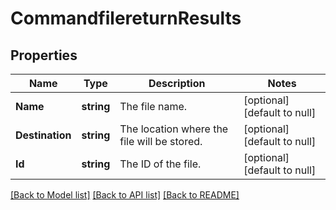 # CommandfilereturnResults

## Properties
Name | Type | Description | Notes
------------ | ------------- | ------------- | -------------
**Name** | **string** | The file name. | [optional] [default to null]
**Destination** | **string** | The location where the file will be stored. | [optional] [default to null]
**Id** | **string** | The ID of the file. | [optional] [default to null]

[[Back to Model list]](../README.md#documentation-for-models) [[Back to API list]](../README.md#documentation-for-api-endpoints) [[Back to README]](../README.md)


